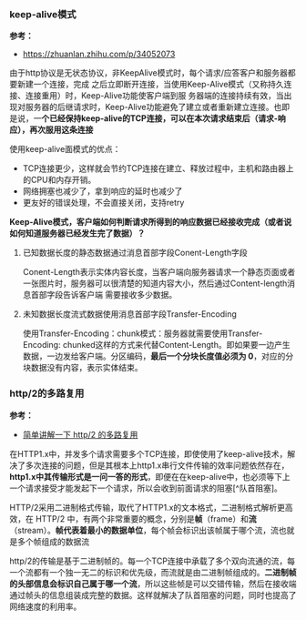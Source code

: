### keep-alive模式

**参考：**

- https://zhuanlan.zhihu.com/p/34052073

​		由于http协议是无状态协议，非KeepAlive模式时，每个请求/应答客户和服务器都要新建一个连接，完成 之后立即断开连接，当使用Keep-Alive模式（又称持久连接、连接重用）时，Keep-Alive功能使客户端到服 务器端的连接持续有效，当出现对服务器的后继请求时，Keep-Alive功能避免了建立或者重新建立连接。也即是说，一**个已经保持keep-alive的TCP连接，可以在本次请求结束后（请求-响应），再次服用这条连接**

使用keep-alive面模式的优点：

- TCP连接更少，这样就会节约TCP连接在建立、释放过程中，主机和路由器上的CPU和内存开销。
- 网络拥塞也减少了，拿到响应的延时也减少了
- 更友好的错误处理，不会直接关闭，支持retry

**Keep-Alive模式，客户端如何判断请求所得到的响应数据已经接收完成（或者说如何知道服务器已经发生完了数据）？**

1. 已知数据长度的静态数据通过消息首部字段Conent-Length字段

   Conent-Length表示实体内容长度，当客户端向服务器请求一个静态页面或者一张图片时，服务器可以很清楚的知道内容大小，然后通过Content-length消息首部字段告诉客户端 需要接收多少数据。

2. 未知数据长度流式数据使用消息首部字段Transfer-Encoding

   使用Transfer-Encoding：chunk模式：服务器就需要使用Transfer-Encoding: chunked这样的方式来代替Content-Length。即如果要一边产生数据，一边发给客户端。分区编码，**最后一个分块长度值必须为 0**，对应的分块数据没有内容，表示实体结束。



### http/2的多路复用

**参考：**

- [简单讲解一下 http/2 的多路复用](https://github.com/Advanced-Frontend/Daily-Interview-Question/issues/14) 

​		在HTTP1.x中，并发多个请求需要多个TCP连接，即使使用了keep-alive技术，解决了多次连接的问题，但是其根本上http1.x串行文件传输的效率问题依然存在， **http1.x中其传输形式是一问一答的形式**，即便在在keep-alive中，也必须等下上一个请求接受才能发起下一个请求，所以会收到前面请求的阻塞[^队首阻塞]。

​		HTTP/2采用二进制格式传输，取代了HTTP1.x的文本格式，二进制格式解析更高效，在 HTTP/2 中，有两个非常重要的概念，分别是**帧**（frame）和**流**（stream）。**帧代表着最小的数据单位**，每个帧会标识出该帧属于哪个流，流也就是多个帧组成的数据流

​		http/2的传输是基于二进制帧的。每一个TCP连接中承载了多个双向流通的流，每一个流都有一个独一无二的标识和优先级，而流就是由二进制帧组成的。**二进制帧的头部信息会标识自己属于哪一个流**，所以这些帧是可以交错传输，然后在接收端通过帧头的信息组装成完整的数据。这样就解决了队首阻塞的问题，同时也提高了网络速度的利用率。
